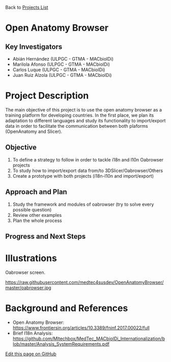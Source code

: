 Back to [Projects List](../../README.md#ProjectsList)

# Open Anatomy Browser
## Key Investigators

- Abián Hernández (ULPGC - GTMA - MACbioIDi)
- Marilola Afonso (ULPGC - GTMA - MACbioIDi)
- Carlos Luque (ULPGC - GTMA - MACbioIDi)
- Juan Ruiz Alzola (ULPGC - GTMA - MACbioIDi)

# Project Description
The main objective of this project is to use the open anatomy browser as a training platform for developing countries. 
In the first place, we plan its adaptation to different languages and study its functionality to import/export data in 
order to facilitate the communication between both plaforms (OpenAnatomy and Slicer). 

## Objective

1. To define a strategy to follow in order to tackle i18n and l10n Oabrowser projects
1. To study how to import/export data from/to 3DSlicer/Oabrowser/Others
1. Create a prototype with both projects (i18n-l10n and import/export)

## Approach and Plan

1. Study the framework and modules of oabrowser (try to solve every possible question)
1. Review other examples
1. Plan the whole process

## Progress and Next Steps

<!--Describe progress and next steps in a few bullet points as you are making progress.-->

# Illustrations

<!--Add pictures and links to videos that demonstrate what has been accomplished.-->
Oabrowser screen.

https://raw.githubusercontent.com/medtec4susdev/OpenAnatomyBrowser/master/oabrowser.jpg

# Background and References

<!--Use this space for information that may help people better understand your project, like links to papers, source code, or data.-->

+ Open Anatomy Browser: https://www.frontiersin.org/articles/10.3389/fninf.2017.00022/full
+ Brief I18n Analysis: https://github.com/Mltechbox/MedTec_MACbioIDi_Internationalization/blob/master/Analysis_SystemRequirements.pdf

<!--Link for editing page when displayed in GitHub pages-->
<a href="https://github.com/NA-MIC/ProjectWeek/edit/master/PW27_2018_Boston/Projects/OpenAnatomyBrowser.md">Edit this page on GitHub</a>

